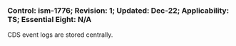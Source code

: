 ### Control: ism-1776; Revision: 1; Updated: Dec-22; Applicability: TS; Essential Eight: N/A
<p>CDS event logs are stored centrally.</p>